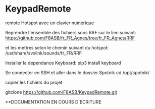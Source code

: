 # KeypadRemote
remote Hotspot avec un clavier numérique

Reprendre l'ensemble des fichiers sons RRF sur le lien suivant:
https://github.com/F8ASB/fr_FR_Agnes/tree/fr_FR_Agnes/RRF

et les mettres selon le chemin suivant du hotspot:
/usr/share/svxlink/sounds/fr_FR/RRF

Installer la dependance Keyboard:
pip3 install keyboard

Se connecter en SSH et aller dans le dossier Spotnik
cd /opt/spotnik/

copier les fichiers du projet

gitclone https://github.com/F8ASB/KeypadRemote.git


**DOCUMENTATION EN COURS D'ECRITURE


